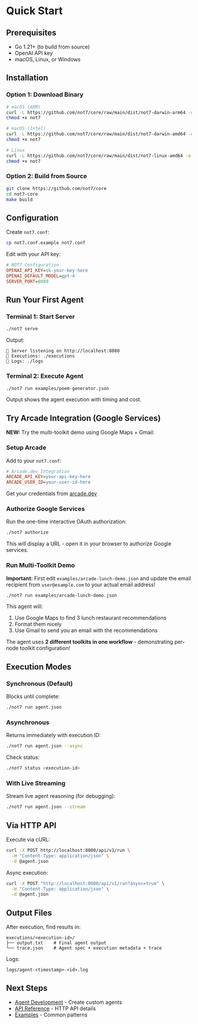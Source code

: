 # Quick Start

## Prerequisites

- Go 1.21+ (to build from source)
- OpenAI API key
- macOS, Linux, or Windows

## Installation

### Option 1: Download Binary

```bash
# macOS (ARM)
curl -L https://github.com/not7/core/raw/main/dist/not7-darwin-arm64 -o not7
chmod +x not7

# macOS (Intel)
curl -L https://github.com/not7/core/raw/main/dist/not7-darwin-amd64 -o not7
chmod +x not7

# Linux
curl -L https://github.com/not7/core/raw/main/dist/not7-linux-amd64 -o not7
chmod +x not7
```

### Option 2: Build from Source

```bash
git clone https://github.com/not7/core
cd not7-core
make build
```

## Configuration

Create `not7.conf`:

```bash
cp not7.conf.example not7.conf
```

Edit with your API key:

```ini
# NOT7 Configuration
OPENAI_API_KEY=sk-your-key-here
OPENAI_DEFAULT_MODEL=gpt-4
SERVER_PORT=8080
```

## Run Your First Agent

### Terminal 1: Start Server

```bash
./not7 serve
```

Output:
```
🚀 Server listening on http://localhost:8080
📁 Executions: ./executions
📁 Logs: ./logs
```

### Terminal 2: Execute Agent

```bash
./not7 run examples/poem-generator.json
```

Output shows the agent execution with timing and cost.

## Try Arcade Integration (Google Services)

**NEW:** Try the multi-toolkit demo using Google Maps + Gmail:

### Setup Arcade

Add to your `not7.conf`:

```ini
# Arcade.dev Integration
ARCADE_API_KEY=your-api-key-here
ARCADE_USER_ID=your-user-id-here
```

Get your credentials from [arcade.dev](https://arcade.dev)

### Authorize Google Services

Run the one-time interactive OAuth authorization:

```bash
./not7 authorize
```

This will display a URL - open it in your browser to authorize Google services.

### Run Multi-Toolkit Demo

**Important:** First edit `examples/arcade-lunch-demo.json` and update the email recipient from `user@example.com` to your actual email address!

```bash
./not7 run examples/arcade-lunch-demo.json
```

This agent will:
1. Use Google Maps to find 3 lunch restaurant recommendations
2. Format them nicely
3. Use Gmail to send you an email with the recommendations

The agent uses **2 different toolkits in one workflow** - demonstrating per-node toolkit configuration!

## Execution Modes

### Synchronous (Default)

Blocks until complete:

```bash
./not7 run agent.json
```

### Asynchronous

Returns immediately with execution ID:

```bash
./not7 run agent.json --async
```

Check status:

```bash
./not7 status <execution-id>
```

### With Live Streaming

Stream live agent reasoning (for debugging):

```bash
./not7 run agent.json --stream
```

## Via HTTP API

Execute via cURL:

```bash
curl -X POST http://localhost:8080/api/v1/run \
  -H "Content-Type: application/json" \
  -d @agent.json
```

Async execution:

```bash
curl -X POST "http://localhost:8080/api/v1/run?async=true" \
  -H "Content-Type: application/json" \
  -d @agent.json
```

## Output Files

After execution, find results in:

```
executions/<execution-id>/
├── output.txt    # Final agent output
└── trace.json    # Agent spec + execution metadata + trace
```

Logs:

```
logs/agent-<timestamp>-<id>.log
```

## Next Steps

- [Agent Development](../agent-development/json-spec.md) - Create custom agents
- [API Reference](../api-reference/rest-api.md) - HTTP API details
- [Examples](../agent-development/examples.md) - Common patterns
